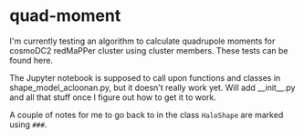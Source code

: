 # quad-moment
I'm currently testing an algorithm to calculate quadrupole moments for cosmoDC2 redMaPPer cluster using cluster members. These tests can be found here.

The Jupyter notebook is supposed to call upon functions and classes in shape_model_acloonan.py, but it doesn't really work yet. Will add \_\_init\_\_.py and all that stuff once I figure out how to get it to work.

A couple of notes for me to go back to in the class `HaloShape` are marked using `###`.
